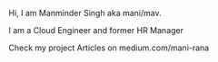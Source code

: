 Hi, I am Manminder Singh aka mani/mav.

I am a Cloud Engineer and former HR Manager

Check my project Articles on medium.com/mani-rana


